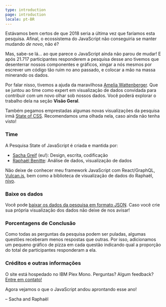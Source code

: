 ```yaml
---
type: introduction
page: introduction
locale: pt-BR
---
```


<span class="first-letter">E</span>stávamos bem certos de que 2018 seria a última vez que faríamos esta pesquisa. Afinal, o ecossistema do JavaScript não conseguiria se manter mudando *de novo*, não é?

Mas, sabe-se lá... ao que parece o JavaScript ainda não parou de mudar! E após 21.717 participantes responderem a pesquisa desse ano tivemos que desenterrar nossos componentes e gráficos, xingar a nós mesmos por escrever um código tão ruim no ano passado, e colocar a mão na massa minerando os dados.

Por falar nisso, tivemos a ajuda da maravilhosa [Amelia Wattenberger](http://wattenberger.com/). Que se juntou ao time como expert em visualização de dados convidada para contribuir com um novo olhar sob nossos dados. Você poderá explorar o trabalho dela na seção **Visão Geral**.

Também pegamos emprestadas algumas novas visualizações da pesquisa irmã [State of CSS](https://2019.stateofcss.com/). Recomendamos uma olhada nela, caso ainda não tenha visto!

### Time

A Pesquisa State of JavaScript é criada e mantida por:

- [Sacha Greif](https://twitter.com/sachagreif) (eu!): Design, escrita, codificação
- [Raphaël Benitte](https://twitter.com/benitteraphael): Análise de dados, visualização de dados

Não deixe de conhecer meu framework JavaScript com React/GraphQL, [Vulcan.js](http://vulcanjs.org), bem como a biblioteca de visualização de dados do Raphaël, [nivo](https://nivo.rocks).

### Baixe os dados

Você pode [baixar os dados da pesquisa em formato JSON](https://www.kaggle.com/sachag/state-of-js-2019). Caso você crie sua própria visualização dos dados não deixe de nos avisar!


### Porcentagens de Conclusão

Como todas as perguntas da pesquisa podem ser puladas, algumas questões receberam menos respostas que outras. Por isso, adicionamos um pequeno gráfico de pizza em cada questão indicando qual a proporção do total de participantes responderam a ela. 

### Créditos e outras informações

O site está hospedado no IBM Plex Mono. Perguntas? Algum feedback? [Entre em contato!](mailto:hello@stateofjs.com)

Agora vejamos o que o JavaScript andou aprontando esse ano!

<span class="conclusion__byline">– Sacha and Raphaël</span>
